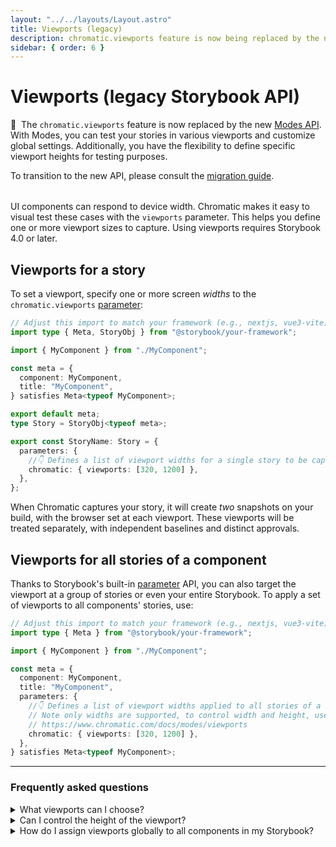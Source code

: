 ```yaml
---
layout: "../../layouts/Layout.astro"
title: Viewports (legacy)
description: chromatic.viewports feature is now being replaced by the new Modes API
sidebar: { order: 6 }
---
```


# Viewports (legacy Storybook API)

<div class="aside" style="margin-bottom: 2rem;">

<p>🚨&nbsp;&nbsp;The <code>chromatic.viewports</code> feature is now replaced by the new <a href="/docs/modes">Modes API</a>. With Modes, you can test your stories in various viewports and customize global settings. Additionally, you have the flexibility to define specific viewport heights for testing purposes.</p>

<p style="margin-bottom: 0;">To transition to the new API, please consult the <a href="/docs/modes/viewports#migration-from-viewports-legacy-to-modes">migration guide</a>.</p>
</div>

UI components can respond to device width. Chromatic makes it easy to visual test these cases with the `viewports` parameter. This helps you define one or more viewport sizes to capture. Using viewports requires Storybook 4.0 or later.

## Viewports for a story

To set a viewport, specify one or more screen _widths_ to the `chromatic.viewports` [parameter](https://storybook.js.org/docs/writing-stories/parameters#story-parameters):

```ts title="MyComponent.stories.ts|tsx"
// Adjust this import to match your framework (e.g., nextjs, vue3-vite)
import type { Meta, StoryObj } from "@storybook/your-framework";

import { MyComponent } from "./MyComponent";

const meta = {
  component: MyComponent,
  title: "MyComponent",
} satisfies Meta<typeof MyComponent>;

export default meta;
type Story = StoryObj<typeof meta>;

export const StoryName: Story = {
  parameters: {
    //👇 Defines a list of viewport widths for a single story to be captured in Chromatic.
    chromatic: { viewports: [320, 1200] },
  },
};
```

When Chromatic captures your story, it will create _two_ snapshots on your build, with the browser set at each viewport. These viewports will be treated separately, with independent baselines and distinct approvals.

## Viewports for all stories of a component

Thanks to Storybook's built-in [parameter](https://storybook.js.org/docs/writing-stories/parameters#component-parameters) API, you can also target the viewport at a group of stories or even your entire Storybook. To apply a set of viewports to all components' stories, use:

```ts title="MyComponent.stories.ts|tsx"
// Adjust this import to match your framework (e.g., nextjs, vue3-vite)
import type { Meta } from "@storybook/your-framework";

import { MyComponent } from "./MyComponent";

const meta = {
  component: MyComponent,
  title: "MyComponent",
  parameters: {
    //👇 Defines a list of viewport widths applied to all stories of a component to be captured in Chromatic.
    // Note only widths are supported, to control width and height, use the modes api
    // https://www.chromatic.com/docs/modes/viewports
    chromatic: { viewports: [320, 1200] },
  },
} satisfies Meta<typeof MyComponent>;
```

---

### Frequently asked questions

<details><summary>What viewports can I choose?</summary>

A viewport can be any whole number between 200 and 2560 pixels. The maximum number of pixels per snapshot is 25,000,000.

</details>

<details><summary>Can I control the height of the viewport?</summary>

It is not possible to control height with this legacy API. However, you can achieve it using the <a href="/docs/modes/viewports">Modes API</a>.

</details>

<details>

<summary>How do I assign viewports globally to all components in my Storybook?</summary>

Use modes and set a [project level mode](/docs/modes#stacking-modes).

If you’re still using the legacy API, then assign viewports for the entire Storybook using [`parameters`](https://storybook.js.org/docs/writing-stories/parameters#global-parameters) in your [`.storybook/preview.js|ts`](https://storybook.js.org/docs/configure#configure-story-rendering):

```ts title=".storybook/preview.ts"
// Replace your-framework with the framework you are using (e.g., react-vite, vue3-vite)
// if you're using Storybook 9, or with the appropriate renderer otherwise.
import type { Preview } from "@storybook/your-framework";

const preview: Preview = {
  parameters: {
    //👇 Defines a list of viewport widths applied globally to all stories.
    // Note only widths are supported, to control width and height, use the modes api
    // https://www.chromatic.com/docs/modes/viewports
    chromatic: { viewports: [320, 1200] },
  },
};

export default preview;
```

</details>
